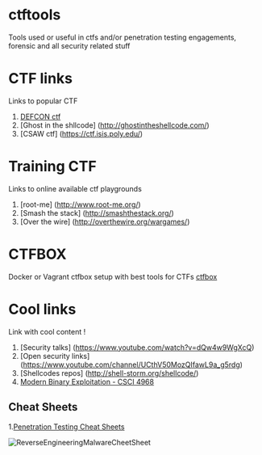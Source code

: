 # ctftools
Tools used or useful in ctfs and/or penetration testing engagements, forensic and all security related stuff

# CTF links
Links to popular CTF

1. [DEFCON ctf](https://legitbs.net/)
2. [Ghost in the shllcode] (http://ghostintheshellcode.com/)
3. [CSAW ctf] (https://ctf.isis.poly.edu/)

# Training CTF
Links to online available ctf playgrounds

1. [root-me] (http://www.root-me.org/)
2. [Smash the stack] (http://smashthestack.org/)
3. [Over the wire] (http://overthewire.org/wargames/)

# CTFBOX
Docker or Vagrant ctfbox setup with best tools for CTFs [ctfbox](https://github.com/boogy/ctfbox)


# Cool links
Link with cool content !

1. [Security talks] (https://www.youtube.com/watch?v=dQw4w9WgXcQ)
2. [Open security links] (https://www.youtube.com/channel/UCthV50MozQIfawL9a_g5rdg)
3. [Shellcodes repos] (http://shell-storm.org/shellcode/)
4. [Modern Binary Exploitation - CSCI 4968](https://github.com/RPISEC/MBE)

## Cheat Sheets

1.[Penetration Testing Cheat Sheets](https://highon.coffee/blog/cheat-sheet/)

![ReverseEngineeringMalwareCheetSheet](https://pbs.twimg.com/media/Cp0ahjeWEAAxazW.jpg:large)
